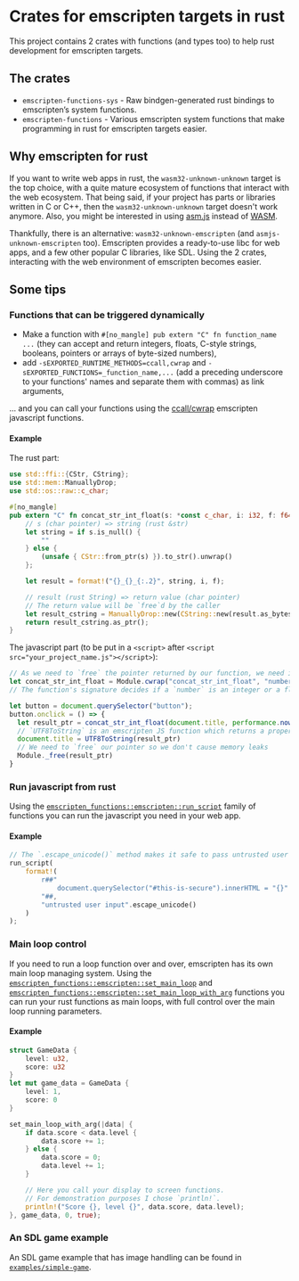 # Crates for emscripten targets in rust

This project contains 2 crates with functions (and types too) to help rust development for emscripten targets.

## The crates

- `emscripten-functions-sys` - Raw bindgen-generated rust bindings to emscripten’s system functions.
- `emscripten-functions` - Various emscripten system functions that make programming in rust for emscripten targets easier.

## Why emscripten for rust

If you want to write web apps in rust, the `wasm32-unknown-unknown` target is the top choice, with a quite mature ecosystem of functions that interact with the web ecosystem.
That being said, if your project has parts or libraries written in C or C++, then the `wasm32-unknown-unknown` target doesn't work anymore.
Also, you might be interested in using [asm.js](https://en.wikipedia.org/wiki/Asm.js) instead of [WASM](https://en.wikipedia.org/wiki/WebAssembly).

Thankfully, there is an alternative: `wasm32-unknown-emscripten` (and `asmjs-unknown-emscripten` too).
Emscripten provides a ready-to-use libc for web apps, and a few other popular C libraries, like SDL.
Using the 2 crates, interacting with the web environment of emscripten becomes easier.

## Some tips

### Functions that can be triggered dynamically
- Make a function with `#[no_mangle] pub extern "C" fn function_name ...` (they can accept and return integers, floats,  C-style strings, booleans, pointers or arrays of byte-sized numbers),
- add `-sEXPORTED_RUNTIME_METHODS=ccall,cwrap` and `-sEXPORTED_FUNCTIONS=_function_name,...` (add a preceding underscore to your functions' names and separate them with commas) as link arguments,

... and you can call your functions using the [ccall/cwrap](https://emscripten.org/docs/porting/connecting_cpp_and_javascript/Interacting-with-code.html#interacting-with-code-ccall-cwrap) emscripten javascript functions.

#### Example

The rust part:
```rust
use std::ffi::{CStr, CString};
use std::mem::ManuallyDrop;
use std::os::raw::c_char;

#[no_mangle]
pub extern "C" fn concat_str_int_float(s: *const c_char, i: i32, f: f64) -> *const c_char {
    // s (char pointer) => string (rust &str)
    let string = if s.is_null() {
        ""
    } else {
        (unsafe { CStr::from_ptr(s) }).to_str().unwrap()
    };

    let result = format!("{}_{}_{:.2}", string, i, f);

    // result (rust String) => return value (char pointer)
    // The return value will be `free`d by the caller
    let result_cstring = ManuallyDrop::new(CString::new(result.as_bytes()).unwrap());
    return result_cstring.as_ptr();
}
```

The javascript part (to be put in a `<script>` after `<script src="your_project_name.js"></script>`):
```js
// As we need to `free` the pointer returned by our function, we need its raw address, so we'll consider the return type to be `number`.
let concat_str_int_float = Module.cwrap("concat_str_int_float", "number", ["string", "number", "number"])
// The function's signature decides if a `number` is an integer or a float.

let button = document.querySelector("button");
button.onclick = () => {
  let result_ptr = concat_str_int_float(document.title, performance.now(), performance.now())
  // `UTF8ToString` is an emscripten JS function which returns a proper JS garbage collected string.
  document.title = UTF8ToString(result_ptr)
  // We need to `free` our pointer so we don't cause memory leaks
  Module._free(result_ptr)
}
```

### Run javascript from rust

Using the [`emscripten_functions::emscripten::run_script`](emscripten-functions/src/emscripten.rs) family of functions you can run the javascript you need in your web app.

#### Example
```rust
// The `.escape_unicode()` method makes it safe to pass untrusted user input.
run_script(
    format!(
        r##"
            document.querySelector("#this-is-secure").innerHTML = "{}"
        "##,
        "untrusted user input".escape_unicode()
    )
);
```

### Main loop control

If you need to run a loop function over and over, emscripten has its own main loop managing system.
Using the [`emscripten_functions::emscripten::set_main_loop`](emscripten-functions/src/emscripten.rs) and [`emscripten_functions::emscripten::set_main_loop_with_arg`](emscripten-functions/src/emscripten.rs) functions you can run your rust functions as main loops, with full control over the main loop running parameters.

#### Example
```rust
struct GameData {
    level: u32,
    score: u32
}
let mut game_data = GameData {
    level: 1,
    score: 0
}

set_main_loop_with_arg(|data| {
    if data.score < data.level {
        data.score += 1;
    } else {
        data.score = 0;
        data.level += 1;
    }

    // Here you call your display to screen functions.
    // For demonstration purposes I chose `println!`.
    println!("Score {}, level {}", data.score, data.level);
}, game_data, 0, true);
```

### An SDL game example

An SDL game example that has image handling can be found in [`examples/simple-game`](examples/simple-game).
